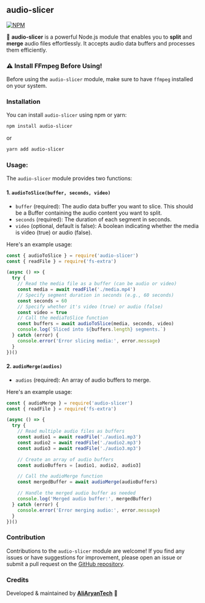 ## audio-slicer
[![NPM](https://img.shields.io/badge/Available%20On-NPM-lightgrey.svg?logo=npm&logoColor=DA291A&labelColor=white&style=flat-square)](https://www.npmjs.com/package/audio-slicer)

🎵 **audio-slicer** is a powerful Node.js module that enables you to **split** and **merge** audio files effortlessly. It accepts audio data buffers and processes them efficiently.

### ⚠️ **Install FFmpeg Before Using!**
Before using the `audio-slicer` module, make sure to have `ffmpeg` installed on your system.

### Installation
You can install `audio-slicer` using npm or yarn:

```sh
npm install audio-slicer
```
or
```sh
yarn add audio-slicer
```

### Usage:
The `audio-slicer` module provides two functions:

#### 1. `audioToSlice(buffer, seconds, video)`
- `buffer` (required): The audio data buffer you want to slice. This should be a Buffer containing the audio content you want to split.
- `seconds` (required): The duration of each segment in seconds.
- `video` (optional, default is false): A boolean indicating whether the media is video (true) or audio (false).

Here's an example usage:
```js
const { audioToSlice } = require('audio-slicer')
const { readFile } = require('fs-extra')

(async () => {
  try {
    // Read the media file as a buffer (can be audio or video)
    const media = await readFile('./media.mp4')
    // Specify segment duration in seconds (e.g., 60 seconds)
    const seconds = 60
    // Specify whether it's video (true) or audio (false)
    const video = true
    // Call the mediaToSlice function
    const buffers = await audioToSlice(media, seconds, video)
    console.log(`Sliced into ${buffers.length} segments.`)
  } catch (error) {
    console.error('Error slicing media:', error.message)
  }
})()
```

#### 2. `audioMerge(audios)`
- `audios` (required): An array of audio buffers to merge.

Here's an example usage:
```js
const { audioMerge } = require('audio-slicer')
const { readFile } = require('fs-extra')

(async () => {
  try {
    // Read multiple audio files as buffers
    const audio1 = await readFile('./audio1.mp3')
    const audio2 = await readFile('./audio2.mp3')
    const audio3 = await readFile('./audio3.mp3')

    // Create an array of audio buffers
    const audioBuffers = [audio1, audio2, audio3]

    // Call the audioMerge function
    const mergedBuffer = await audioMerge(audioBuffers)

    // Handle the merged audio buffer as needed
    console.log('Merged audio buffer:', mergedBuffer)
  } catch (error) {
    console.error('Error merging audio:', error.message)
  }
})()
```

### Contribution
Contributions to the `audio-slicer` module are welcome! If you find any issues or have suggestions for improvement, please open an issue or submit a pull request on the [GitHub repository](https://github.com/AliAryanTech/audio-slicer).

### Credits
Developed & maintained by [**AliAryanTech**](https://github.com/AliAryanTech) 🚀
